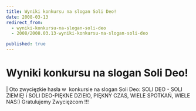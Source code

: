 ```yaml
---
title: Wyniki konkursu na slogan Soli Deo!
date: 2008-03-13
redirect_from: 
  - wyniki-konkursu-na-slogan-soli-deo
  - 2008/2008.03.13-wyniki-konkursu-na-slogan-soli-deo

published: true
---
```




# Wyniki konkursu na slogan Soli Deo!

<time></time>

| 
Oto zwycięzkie hasła w &nbsp;konkursie na slogan Soli Deo:
SOLI DEO - SOLI ZIEMIĘ!
i
SOLI DEO-PIĘKNE DZIEłO, PIĘKNY CZAS, WIELE
SPOTKAŃ, WIELE NAS:)
Gratulujemy Zwycięzcom !!!
&nbsp;


<!--CONTENT FROM OLD SERVER (jos before 2013):  | 
Oto zwycięzkie hasła w &nbsp;konkursie na slogan Soli Deo:
SOLI DEO - SOLI ZIEMIĘ!
i
SOLI DEO-PIĘKNE DZIEłO, PIĘKNY CZAS, WIELE
SPOTKAŃ, WIELE NAS:)
Gratulujemy Zwycięzcom !!!
&nbsp;

-->

<!--{{json:{"created_date":"2008-03-13 22:27:49","publish_down":"0000-00-00 00:00:00","id":"593"}}}-->